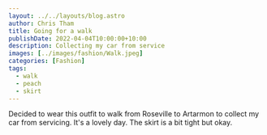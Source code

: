```yaml
---
layout: ../../layouts/blog.astro
author: Chris Tham
title: Going for a walk
publishDate: 2022-04-04T10:00:00+10:00
description: Collecting my car from service
images: [../images/fashion/Walk.jpeg]
categories: [Fashion]
tags:
  - walk
  - peach
  - skirt
---
```


Decided to wear this outfit to walk from Roseville to Artarmon to collect my
car from servicing. It's a lovely day. The skirt is a bit tight but okay.
